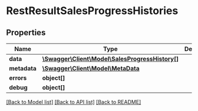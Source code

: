 # RestResultSalesProgressHistories

## Properties

 Name         | Type                                                                        | Description | Notes      
--------------|-----------------------------------------------------------------------------|-------------|------------
 **data**     | [**\Swagger\Client\Model\SalesProgressHistory[]**](SalesProgressHistory.md) |             | [optional] 
 **metadata** | [**\Swagger\Client\Model\MetaData**](MetaData.md)                           |             | [optional] 
 **errors**   | **object[]**                                                                |             | [optional] 
 **debug**    | **object[]**                                                                |             | [optional] 

[[Back to Model list]](../../README.md#documentation-for-models) [[Back to API list]](../../README.md#documentation-for-api-endpoints) [[Back to README]](../../README.md)


